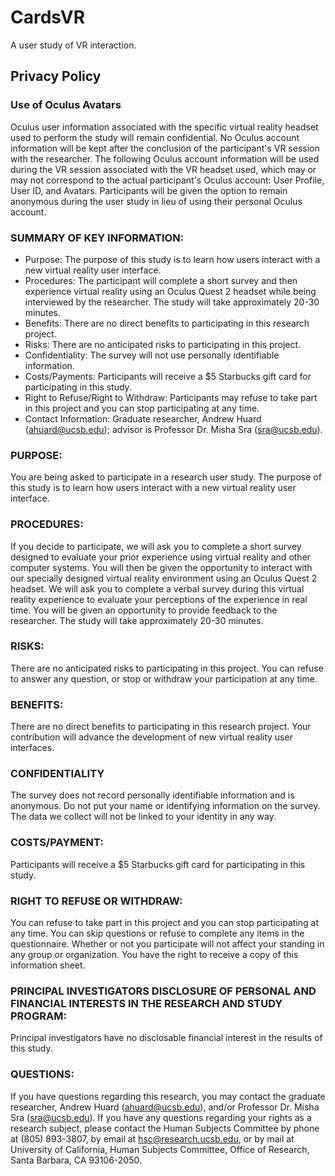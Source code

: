 # CardsVR
A user study of VR interaction.

## Privacy Policy
### Use of Oculus Avatars
Oculus user information associated with the specific virtual reality headset used to perform the study will remain confidential.  No Oculus account information will be kept after the conclusion of the participant's VR session with the researcher.  The following Oculus account information will be used during the VR session associated with the VR headset used, which may or may not correspond to the actual participant's Oculus account: User Profile, User ID, and Avatars.  Participants will be given the option to remain anonymous during the user study in lieu of using their personal Oculus account.

### SUMMARY OF KEY INFORMATION:
- Purpose: The purpose of this study is to learn how users interact with a new virtual reality user interface.
- Procedures: The participant will complete a short survey and then experience virtual reality using an Oculus Quest 2 headset while being interviewed by the researcher. The study will take approximately 20-30 minutes.
- Benefits: There are no direct benefits to participating in this research project.
- Risks: There are no anticipated risks to participating in this project.
- Confidentiality: The survey will not use personally identifiable information.
- Costs/Payments: Participants will receive a $5 Starbucks gift card for participating in this study.
- Right to Refuse/Right to Withdraw: Participants may refuse to take part in this project and you can stop participating at any time.
- Contact Information: Graduate researcher, Andrew Huard (ahuard@ucsb.edu); advisor is Professor Dr. Misha Sra (sra@ucsb.edu).

### PURPOSE:
You are being asked to participate in a research user study. The purpose of this study is to learn how users interact with a new virtual reality user interface.

### PROCEDURES:
If you decide to participate, we will ask you to complete a short survey designed to evaluate your prior experience using virtual reality and other computer systems. You will then be given the opportunity to interact with our specially designed virtual reality environment using an Oculus Quest 2 headset. We will ask you to complete a verbal survey during this virtual reality experience to evaluate your perceptions of the experience in real time. You will be given an opportunity to provide feedback to the researcher.
The study will take approximately 20-30 minutes.

### RISKS:
There are no anticipated risks to participating in this project. You can refuse to answer any question, or stop or withdraw your participation at any time.

### BENEFITS:
There are no direct benefits to participating in this research project. Your contribution will advance the development of new virtual reality user interfaces.

### CONFIDENTIALITY
The survey does not record personally identifiable information and is anonymous. Do not put your name or identifying information on the survey. The data we collect will not be linked to your identity in any way.

### COSTS/PAYMENT:
Participants will receive a $5 Starbucks gift card for participating in this study.

### RIGHT TO REFUSE OR WITHDRAW:
You can refuse to take part in this project and you can stop participating at any time. You can skip questions or refuse to complete any items in the questionnaire. Whether or not you participate will not affect your standing in any group or organization. You have the right to receive a copy of this information sheet.

### PRINCIPAL INVESTIGATORS DISCLOSURE OF PERSONAL AND FINANCIAL INTERESTS IN THE RESEARCH AND STUDY PROGRAM:
Principal investigators have no disclosable financial interest in the results of this study.

### QUESTIONS:
If you have questions regarding this research, you may contact the graduate researcher, Andrew Huard (ahuard@ucsb.edu), and/or Professor Dr. Misha Sra (sra@ucsb.edu). If you have any questions regarding your rights as a research subject, please contact the Human Subjects Committee by phone at (805) 893-3807, by email at hsc@research.ucsb.edu, or by mail at University of California, Human Subjects Committee, Office of Research, Santa Barbara, CA 93106-2050.
